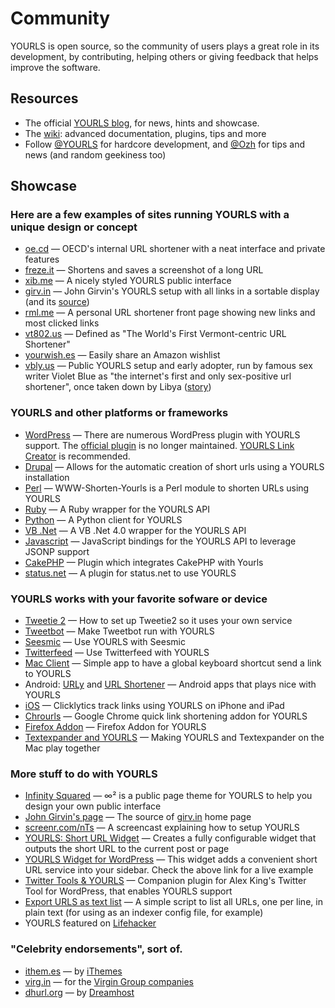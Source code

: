 Community
=========

YOURLS is open source, so the community of users plays a great role in its development, by contributing, helping others or giving feedback that helps improve the software.

## Resources

*   The official [YOURLS blog](http://blog.yourls.org), for news, hints and showcase.
*   The [wiki](http://yourls.org/wiki): advanced documentation, plugins, tips and more
*   Follow [@YOURLS](https://twitter.com/YOURLS) for hardcore development, and [@Ozh](https://twitter.com/ozh) for tips and news (and random geekiness too)

## Showcase

### Here are a few examples of sites running YOURLS with a unique design or concept

*   [oe.cd](http://oe.cd/) &mdash; 
	OECD's internal URL shortener with a neat interface and private features
*   [freze.it](http://freze.it/) &mdash; 
	Shortens and saves a screenshot of a long URL
*   [xib.me](http://xib.me/) &mdash; 
	A nicely styled YOURLS public interface
*   [girv.in](http://girv.in/) &mdash; 
	John Girvin's YOURLS setup with all links in a sortable display (and its [source](https://github.com/johngirvin/yourls-index-page))
*   [rml.me](http://rml.me/) &mdash; 
	A personal URL shortener front page showing new links and most clicked links
*   [vt802.us](http://vt802.us/) &mdash; 
	Defined as "The World's First Vermont-centric URL Shortener"
*   [yourwish.es](http://yourwish.es/) &mdash; 
	Easily share an Amazon wishlist
*   [vbly.us](http://vbly.us) &mdash; 
	Public YOURLS setup and early adopter, run by famous sex writer Violet Blue as "the internet's first and only sex-positive url shortener", once taken down by Libya ([story](http://www.readwriteweb.com/archives/libya_shuts_down_vbly_bitly_owly_next.php))

### YOURLS and other platforms or frameworks

*   [WordPress](http://wordpress.org/extend/plugins/search.php?q=yourls) &mdash; 
	There are numerous WordPress plugin with YOURLS support. The [official plugin](http://wordpress.org/extend/plugins/yourls-wordpress-to-twitter/) is no longer maintained. [YOURLS Link Creator](http://wordpress.org/extend/plugins/yourls-link-creator/) is recommended.
*   [Drupal](http://drupal.org/project/yourls) &mdash; 
	Allows for the automatic creation of short urls using a YOURLS installation
*   [Perl](http://github.com/pjain/WWW-Shorten-Yourls) &mdash; 
	WWW-Shorten-Yourls is a Perl module to shorten URLs using YOURLS
*   [Ruby](https://github.com/threestage/yourls) &mdash; 
	A Ruby wrapper for the YOURLS API
*   [Python](http://tflink.github.com/python-yourls/) &mdash; 
	A Python client for YOURLS
*   [VB .Net](http://www.nugardt.com/open-source/yourls-api/) &mdash; 
	A VB .Net 4.0 wrapper for the YOURLS API</li>
*   [Javascript](http://neocotic.com/yourls-api/) &mdash; 
	JavaScript bindings for the YOURLS API to leverage JSONP support
*   [CakePHP](https://github.com/driflash/CakePHP-YOURLS-Plugin) &mdash; 
	Plugin which integrates CakePHP with Yourls
*   [status.net](https://github.com/rthees/yourls-status-net) &mdash; 
	A plugin for status.net to use YOURLS

### YOURLS works with your favorite sofware or device

*   [Tweetie 2](http://www.eugenegordin.com/etc/how-to-use-your-custom-yourls-shortener-with-tweetie-2.html) &mdash; 
	How to set up Tweetie2 so it uses your own service
*   [Tweetbot](http://2fatdads.com/2012/02/how-to-make-yourls-org-work-in-tweetbot/) &mdash; 
	Make Tweetbot run with YOURLS
*   [Seesmic](http://christophe.rousee.fr/plugin-yourls-pour-seesmic-desktop-2) &mdash; 
	Use YOURLS with Seesmic
*   [Twitterfeed](http://blog.yourls.org/2011/09/how-to-use-twitterfeed-with-your-custom-yourls-url-shortener/) &mdash; 
	Use Twitterfeed with YOURLS
*   [Mac Client](http://timi.im/app/) &mdash; 
	Simple app to have a global keyboard shortcut send a link to YOURLS
*   Android: [URLy](https://play.google.com/store/apps/details?id=com.mndroid.apps.urly) and [URL Shortener](https://play.google.com/store/apps/details?id=de.keineantwort.android.urlshortener) &mdash; 
	Android apps that plays nice with YOURLS
*   [iOS](http://itunes.apple.com/us/app/clicklytics-track-clicks-on/id444008024?mt=8) &mdash; 
	Clicklytics track links using YOURLS on iPhone and iPad
*   [Chrourls](https://github.com/ukoms/Chrourls) &mdash; 
	Google Chrome quick link shortening addon for YOURLS
*   [Firefox Addon](https://addons.mozilla.org/en-us/firefox/addon/yourls-shortener/) &mdash; 
	Firefox Addon for YOURLS
*   [Textexpander and YOURLS](http://www.chrismarquardt.com/blog.php?id=7952283233607249761) &mdash; 
	Making YOURLS and Textexpander on the Mac play together

### More stuff to do with YOURLS

*   [Infinity Squared](https://github.com/tomslominski/infinity-squared) &mdash; 
	&#8734;&sup2; is a public page theme for YOURLS to help you design your own public interface
*   [John Girvin's page](https://github.com/johngirvin/yourls-index-page) &mdash; 
	The source of [girv.in](http://girv.in/) home page
*   [screenr.com/nTs](http://screenr.com/nTs) &mdash; 
	A screencast explaining how to setup YOURLS
*   [YOURLS: Short URL Widget](http://v007.me/836) &mdash; 
	Creates a fully configurable widget that outputs the short URL to the current post or page
*   [YOURLS Widget for WordPress](http://foolrulez.org/blog/2009/09/yourls-widget-released) &mdash; 
	This widget adds a convenient short URL service into your sidebar. Check the above link for a live example
*   [Twitter Tools & YOURLS](http://www.stewartallen.org/2010/08/yourls-twitter-tools-wordpress-plugin/) &mdash; 
	Companion plugin for Alex King's Twitter Tool for WordPress, that enables YOURLS support
*   [Export URLS as text list](http://code.google.com/p/yourls/issues/detail?id=137) &mdash; 
	A simple script to list all URLs, one per line, in plain text (for using as an indexer config file, for example)
*   YOURLS featured on [Lifehacker](http://lifehacker.com/5335216/make-your-own-url-shortening-service)

### "Celebrity endorsements", sort of.

*   [ithem.es](http://ithem.es/) &mdash;  by [iThemes](http://www.ithemes.com/)
*   [virg.in](http://virg.in/) &mdash;  for the [Virgin Group companies](http://www.virgin.com/)
*   [dhurl.org](http://dhurl.org/) &mdash;  by [Dreamhost](http://yourls.org/dreamhost)